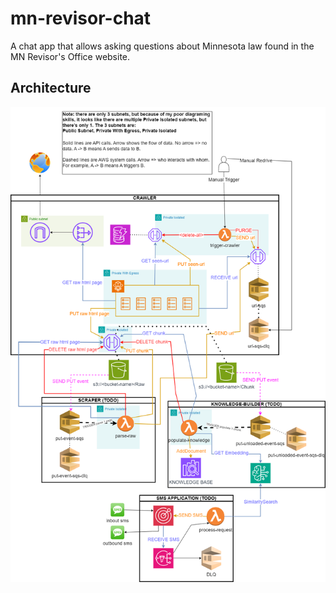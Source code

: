 # mn-revisor-chat
A chat app that allows asking questions about Minnesota law found in the MN Revisor's Office website.

## Architecture

![architecture](./static/mn-revisors-arch.drawio.png)